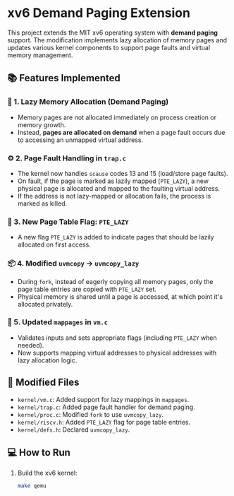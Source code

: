 # xv6 Demand Paging Extension

This project extends the MIT xv6 operating system with **demand paging** support. The modification implements lazy allocation of memory pages and updates various kernel components to support page faults and virtual memory management.

## 📚 Features Implemented

### 🔁 1. Lazy Memory Allocation (Demand Paging)
- Memory pages are not allocated immediately on process creation or memory growth.
- Instead, **pages are allocated on demand** when a page fault occurs due to accessing an unmapped virtual address.

### ⚙️ 2. Page Fault Handling in `trap.c`
- The kernel now handles `scause` codes 13 and 15 (load/store page faults).
- On fault, if the page is marked as lazily mapped (`PTE_LAZY`), a new physical page is allocated and mapped to the faulting virtual address.
- If the address is not lazy-mapped or allocation fails, the process is marked as killed.

### 🧠 3. New Page Table Flag: `PTE_LAZY`
- A new flag `PTE_LAZY` is added to indicate pages that should be lazily allocated on first access.

### 📦 4. Modified `uvmcopy` → `uvmcopy_lazy`
- During `fork`, instead of eagerly copying all memory pages, only the page table entries are copied with `PTE_LAZY` set.
- Physical memory is shared until a page is accessed, at which point it's allocated privately.

### 🧩 5. Updated `mappages` in `vm.c`
- Validates inputs and sets appropriate flags (including `PTE_LAZY` when needed).
- Now supports mapping virtual addresses to physical addresses with lazy allocation logic.

## 📁 Modified Files

- `kernel/vm.c`: Added support for lazy mappings in `mappages`.
- `kernel/trap.c`: Added page fault handler for demand paging.
- `kernel/proc.c`: Modified `fork` to use `uvmcopy_lazy`.
- `kernel/riscv.h`: Added `PTE_LAZY` flag for page table entries.
- `kernel/defs.h`: Declared `uvmcopy_lazy`.

## 💻 How to Run

1. Build the xv6 kernel:
   ```bash
   make qemu
